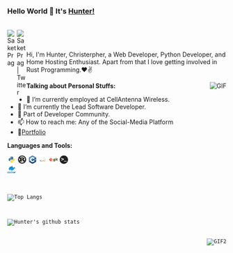 ### Hello World 👋 It's [Hunter!](https://christerpher.github.io/MyPortfolio/)

<br/>



<a href="https://www.linkedin.com/in/christerpher/">
<img align="left" alt="Saket Prag" width="22px" src="https://cdn.jsdelivr.net/npm/simple-icons@v3/icons/linkedin.svg" />
</a>
<a href="https://www.youtube.com/channel/UCMbsTPUBTCXLVNGF0F7coiA">
<img align="left" alt="Saket Prag | Twitter" width="22px" src="https://cdn.jsdelivr.net/npm/simple-icons@v3/icons/youtube.svg" />
</a>
<br />

<br />

Hi, I'm Hunter, Christerpher, a Web Developer, Python Developer, and Home Hosting Enthusiast. Apart from that I love getting involved in Rust Programming.❤✌

<img align="right" alt="GIF" src="https://media.giphy.com/media/kGFqR72PTCTujo6uKE/giphy.gif" />



**Talking about Personal Stuffs:**

- 🔭 I’m currently employed at CellAntenna Wireless.
- 🌱 I’m currently the Lead Software Developer.
- 👯 Part of Developer Community.
- 📫 How to reach me: Any of the Social-Media Platform 
- 📝[Portfolio](https://djhunter67.github.io/)



**Languages and Tools:**

<code><img height="20" src="https://raw.githubusercontent.com/github/explore/80688e429a7d4ef2fca1e82350fe8e3517d3494d/topics/python/python.png"></code>
<code><img height="20" src="https://raw.githubusercontent.com/github/explore/80688e429a7d4ef2fca1e82350fe8e3517d3494d/topics/rust/rust.png"></code>
<code><img height="20" src="https://raw.githubusercontent.com/github/explore/80688e429a7d4ef2fca1e82350fe8e3517d3494d/topics/cpp/cpp.png"></code>
<code><img height="20" src="https://raw.githubusercontent.com/github/explore/80688e429a7d4ef2fca1e82350fe8e3517d3494d/topics/mysql/mysql.png"></code>
<code><img height="20" src="https://raw.githubusercontent.com/github/explore/80688e429a7d4ef2fca1e82350fe8e3517d3494d/topics/git/git.png"></code>
<code><img height="20" src="https://raw.githubusercontent.com/github/explore/80688e429a7d4ef2fca1e82350fe8e3517d3494d/topics/terminal/terminal.png">
<code><img height="20" src="https://raw.githubusercontent.com/github/explore/80688e429a7d4ef2fca1e82350fe8e3517d3494d/topics/docker/docker.png">
</code>

 ![Top Langs](https://github-readme-stats.vercel.app/api/top-langs/?username=djhunter67&exclude_repo=Crime_analysis&theme=tokyonight)

![Hunter's github stats](https://github-readme-stats.vercel.app/api?username=djhunter67&show_icons=true&hide_border=true)
  
  <img align="right" alt="GIF2" src="https://media.giphy.com/media/ZB2R2hgFQ3tppCJUiv/giphy-downsized-large.gif" />
